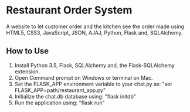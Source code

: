 # Restaurant Order System

A website to let customer order and the kitchen see the order made using HTML5, CSS3, JavaScript, JSON, AJAJ, Python, Flask and, SQLAlchemy.

## How to Use
1. Install Python 3.5, Flask, SQLAlchemy and, the Flask-SQLAlchemy extension. </br>
2. Open Command prompt on Windows or terminal on Mac. </br>
3. Set the FLASK_APP environment variable to your chat.py as: "set FLASK_APP=path/restaurant_app.py" </br>
4. Initialize the chat.db database using: "flask initdb" </br>
5. Run the application using: "flask run"
